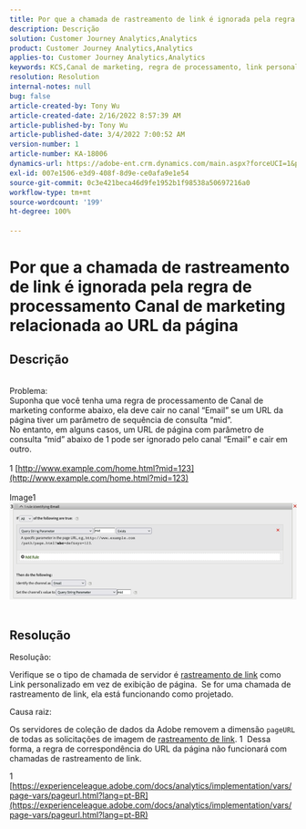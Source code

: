 ```yaml
---
title: Por que a chamada de rastreamento de link é ignorada pela regra de processamento Canal de marketing relacionada ao URL da página
description: Descrição
solution: Customer Journey Analytics,Analytics
product: Customer Journey Analytics,Analytics
applies-to: Customer Journey Analytics,Analytics
keywords: KCS,Canal de marketing, regra de processamento, link personalizado
resolution: Resolution
internal-notes: null
bug: false
article-created-by: Tony Wu
article-created-date: 2/16/2022 8:57:39 AM
article-published-by: Tony Wu
article-published-date: 3/4/2022 7:00:52 AM
version-number: 1
article-number: KA-18006
dynamics-url: https://adobe-ent.crm.dynamics.com/main.aspx?forceUCI=1&pagetype=entityrecord&etn=knowledgearticle&id=ef031979-068f-ec11-b400-00224804afa7
exl-id: 007e1506-e3d9-408f-8d9e-ce0afa9e1e54
source-git-commit: 0c3e421beca46d9fe1952b1f98538a50697216a0
workflow-type: tm+mt
source-wordcount: '199'
ht-degree: 100%

---
```


# Por que a chamada de rastreamento de link é ignorada pela regra de processamento Canal de marketing relacionada ao URL da página

## Descrição

 
<br>Problema:
<br>Suponha que você tenha uma regra de processamento de Canal de marketing conforme abaixo, ela deve cair no canal “Email” se um URL da página tiver um parâmetro de sequência de consulta “mid”.
<br>No entanto, em alguns casos, um URL de página com parâmetro de consulta “mid” abaixo de 1 pode ser ignorado pelo canal “Email” e cair em outro.
<br> 
<br>1 [http://www.example.com/home.html?mid=123](http://www.example.com/home.html?mid=123)
<br> 
<br>Image1
<br>![](assets/___0a52cf71-078f-ec11-b400-00224804afa7___.png)
<br> 

## Resolução




Resolução:

Verifique se o tipo de chamada de servidor é [rastreamento de link](https://experienceleague.adobe.com/docs/analytics/implementation/vars/functions/tl-method.html?lang=pt-BR) como Link personalizado em vez de exibição de página.  Se for uma chamada de rastreamento de link, ela está funcionando como projetado.



Causa raiz:

Os servidores de coleção de dados da Adobe removem a dimensão `pageURL` de todas as solicitações de imagem de [rastreamento de link](https://experienceleague.adobe.com/docs/analytics/implementation/vars/functions/tl-method.html?lang=en). 1  Dessa forma, a regra de correspondência do URL da página não funcionará com chamadas de rastreamento de link.

1 [https://experienceleague.adobe.com/docs/analytics/implementation/vars/page-vars/pageurl.html?lang=pt-BR](https://experienceleague.adobe.com/docs/analytics/implementation/vars/page-vars/pageurl.html?lang=pt-BR)
